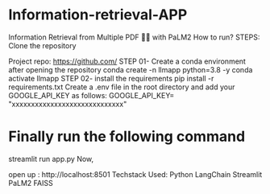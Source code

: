 # Information-retrieval-APP
Information Retrieval from Multiple PDF 💁💬 with PaLM2
How to run?
STEPS:
Clone the repository

Project repo: https://github.com/
STEP 01- Create a conda environment after opening the repository
conda create -n llmapp python=3.8 -y
conda activate llmapp
STEP 02- install the requirements
pip install -r requirements.txt
Create a .env file in the root directory and add your GOOGLE_API_KEY as follows:
GOOGLE_API_KEY= "xxxxxxxxxxxxxxxxxxxxxxxxxxxxx"
# Finally run the following command
streamlit run app.py
Now,

open up : http://localhost:8501
Techstack Used:
Python
LangChain
Streamlit
PaLM2
FAISS